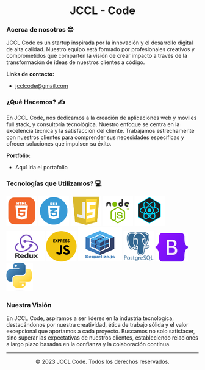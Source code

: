 <h1 align="center">JCCL - Code</h1>

### Acerca de nosotros 😎

JCCL Code es un startup inspirada por la innovación y el desarrollo digital de alta calidad. Nuestro equipo está formado por profesionales creativos y comprometidos que comparten la visión de crear impacto a través de la transformación de ideas de nuestros clientes a código.

**Links de contacto:**
- jcclcode@gmail.com
  

### ¿Qué Hacemos? ✍️

En JCCL Code, nos dedicamos a la creación de aplicaciones web y móviles full stack, y consultoría tecnológica. Nuestro enfoque se centra en la excelencia técnica y la satisfacción del cliente. Trabajamos estrechamente con nuestros clientes para comprender sus necesidades específicas y ofrecer soluciones que impulsen su éxito.


**Portfolio:**
- Aquí iria el portafolio


### Tecnologías que Utilizamos? 💻

<img src="https://github.com/JCCL-Code/JCCL-Code/blob/main/images/HTML.png" alt="Ejemplo de imagen" width="80" height="80"> 
<img src="https://github.com/JCCL-Code/JCCL-Code/blob/main/images/CSS.png" alt="Ejemplo de imagen" width="80" height="80"> 
<img src="https://github.com/JCCL-Code/JCCL-Code/blob/main/images/JS.png" alt="Ejemplo de imagen" width="80" height="80"> 
<img src="https://github.com/JCCL-Code/JCCL-Code/blob/main/images/NODE.png" alt="Ejemplo de imagen" width="80" height="80"> 
<img src="https://github.com/JCCL-Code/JCCL-Code/blob/main/images/REACT.png" alt="Ejemplo de imagen" width="80" height="80"> 
<img src="https://github.com/JCCL-Code/JCCL-Code/blob/main/images/REDUX.png" alt="Ejemplo de imagen" width="100" height="80"> 
<img src="https://github.com/JCCL-Code/JCCL-Code/blob/main/images/EXPRESS.png" alt="Ejemplo de imagen" width="80" height="80"> 
<img src="https://github.com/JCCL-Code/JCCL-Code/blob/main/images/SEQUELIZE.png" alt="Ejemplo de imagen" width="115" height="90"> 
<img src="https://github.com/JCCL-Code/JCCL-Code/blob/main/images/POSTGRESQL.png" alt="Ejemplo de imagen" width="80" height="80"> 
<img src="https://github.com/JCCL-Code/JCCL-Code/blob/main/images/Bootstrap.png" alt="Ejemplo de imagen" width="85" height="75"> 
<img src="https://github.com/JCCL-Code/JCCL-Code/blob/main/images/PYTHON.png" alt="Ejemplo de imagen" width="70" height="75">



### Nuestra Visión

En JCCL Code, aspiramos a ser líderes en la industria tecnológica, destacándonos por nuestra creatividad, ética de trabajo sólida y el valor excepcional que aportamos a cada proyecto. Buscamos no solo satisfacer, sino superar las expectativas de nuestros clientes, estableciendo relaciones a largo plazo basadas en la confianza y la colaboración continua.



---


<p align="center">© 2023 JCCL Code. Todos los derechos reservados.</p>
